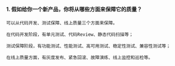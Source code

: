 #### 1. 假如给你一个新产品，你将从哪些方面来保障它的质量？
    可以从代码开发、测试保障、线上质量三个方面来保障。
    
    在代码开发阶段，有单元测试、代码Review、静态代码扫描等；
    
    测试保障阶段，有功能测试、性能测试、高可用测试、稳定性测试、兼容性测试等；
    
    在线上质量方面，有灰度发布、紧急回滚、故障演练、线上监控和巡检等。